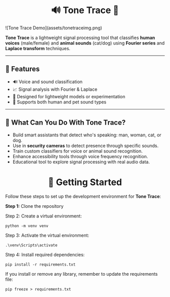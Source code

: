 <h1 align="center"> 🔊 Tone Trace 🐾 </h1>
![Tone Trace Demo](assets/tonetraceimg.png)

**Tone Trace** is a lightweight signal processing tool that classifies **human voices** (male/female) and **animal sounds** (cat/dog) using **Fourier series** and **Laplace transform** techniques.

---

## 🚀 Features
- 🔊 Voice and sound classification
- 📈 Signal analysis with Fourier & Laplace
- 🧠 Designed for lightweight models or experimentation
- 🐶 Supports both human and pet sound types

---

## 🧠 What Can You Do With Tone Trace?
- Build smart assistants that detect who's speaking: man, woman, cat, or dog.
- Use in **security cameras** to detect presence through specific sounds.
- Train custom classifiers for voice or animal sound recognition.
- Enhance accessibility tools through voice frequency recognition.
- Educational tool to explore signal processing with real audio data.

<h1 align="center">  🔧 Getting Started </h1>

Follow these steps to set up the development environment for **Tone Trace**:

**Step 1:** Clone the repository 

Step 2: Create a virtual environment: 

    python -m venv venv

Step 3: Activate the virtual environment: 

    .\venv\Scripts\activate

Step 4: Install required dependencies: 

    pip install -r requirements.txt

If you install or remove any library, remember to update the requirements file:
    
    pip freeze > requirements.txt
